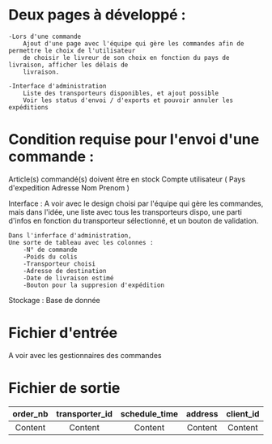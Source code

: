 # Deux pages à développé :
	-Lors d'une commande
		Ajout d'une page avec l'équipe qui gère les commandes afin de permettre le choix de l'utilisateur
		de choisir le livreur de son choix en fonction du pays de livraison, afficher les délais de 
		livraison.
	
	-Interface d'administration
		Liste des transporteurs disponibles, et ajout possible
		Voir les status d'envoi / d'exports et pouvoir annuler les expéditions


# Condition requise pour l'envoi d'une commande :
Article(s) commandé(s) doivent être en stock
Compte utilisateur
	(
	Pays d'expedition
	Adresse
	Nom Prenom
	)


Interface :
	A voir avec le design choisi par l'équipe qui gère les commandes, mais dans l'idée, une liste avec tous les
	transporteurs dispo, une parti d'infos en fonction du transporteur sélectionné, et un bouton de validation.

	Dans l'inferface d'administration,
	Une sorte de tableau avec les colonnes :
		-N° de commande
		-Poids du colis
		-Transporteur choisi
		-Adresse de destination
		-Date de livraison estimé
		-Bouton pour la suppresion d'expédition

Stockage :
	Base de donnée


# Fichier d'entrée
A voir avec les gestionnaires des commandes

# Fichier de sortie
|  order_nb   |  transporter_id  |  schedule_time  |  address  |  client_id  |
| :---------: | :--------------: |  :-----------:  |  :-----:  |  :-------:  |
|   Content   |      Content     |     Content     |  Content  |   Content   |